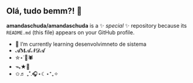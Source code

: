 ## Olá, tudo bemm?! 👋
**amandaschuda/amandaschuda** is a ✨ _special_ ✨ repository because its `README.md` (this file) appears on your GitHub profile.


- 🌱 I’m currently learning desenvolvimneto de sistema 
- 𝓐𝐌𝓐𝓝𝓓𝓐
- ✮⋆˙🎱🕷️
- ᯓ★🎸
- ✩♬ ₊˚.🎧⋆☾⋆⁺₊✧
<!--

-->

